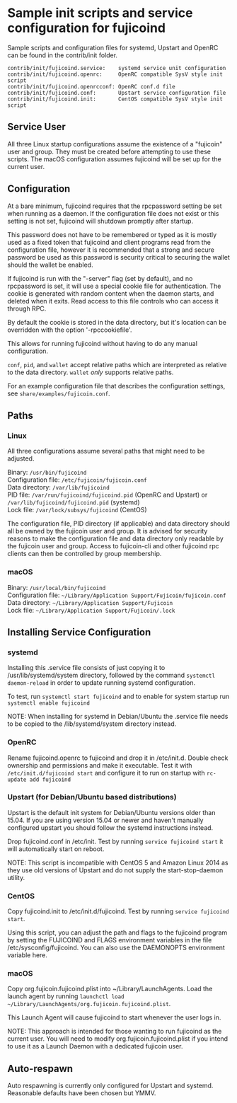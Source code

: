 Sample init scripts and service configuration for fujicoind
==========================================================

Sample scripts and configuration files for systemd, Upstart and OpenRC
can be found in the contrib/init folder.

    contrib/init/fujicoind.service:    systemd service unit configuration
    contrib/init/fujicoind.openrc:     OpenRC compatible SysV style init script
    contrib/init/fujicoind.openrcconf: OpenRC conf.d file
    contrib/init/fujicoind.conf:       Upstart service configuration file
    contrib/init/fujicoind.init:       CentOS compatible SysV style init script

Service User
---------------------------------

All three Linux startup configurations assume the existence of a "fujicoin" user
and group.  They must be created before attempting to use these scripts.
The macOS configuration assumes fujicoind will be set up for the current user.

Configuration
---------------------------------

At a bare minimum, fujicoind requires that the rpcpassword setting be set
when running as a daemon.  If the configuration file does not exist or this
setting is not set, fujicoind will shutdown promptly after startup.

This password does not have to be remembered or typed as it is mostly used
as a fixed token that fujicoind and client programs read from the configuration
file, however it is recommended that a strong and secure password be used
as this password is security critical to securing the wallet should the
wallet be enabled.

If fujicoind is run with the "-server" flag (set by default), and no rpcpassword is set,
it will use a special cookie file for authentication. The cookie is generated with random
content when the daemon starts, and deleted when it exits. Read access to this file
controls who can access it through RPC.

By default the cookie is stored in the data directory, but it's location can be overridden
with the option '-rpccookiefile'.

This allows for running fujicoind without having to do any manual configuration.

`conf`, `pid`, and `wallet` accept relative paths which are interpreted as
relative to the data directory. `wallet` *only* supports relative paths.

For an example configuration file that describes the configuration settings,
see `share/examples/fujicoin.conf`.

Paths
---------------------------------

### Linux

All three configurations assume several paths that might need to be adjusted.

Binary:              `/usr/bin/fujicoind`  
Configuration file:  `/etc/fujicoin/fujicoin.conf`  
Data directory:      `/var/lib/fujicoind`  
PID file:            `/var/run/fujicoind/fujicoind.pid` (OpenRC and Upstart) or `/var/lib/fujicoind/fujicoind.pid` (systemd)  
Lock file:           `/var/lock/subsys/fujicoind` (CentOS)  

The configuration file, PID directory (if applicable) and data directory
should all be owned by the fujicoin user and group.  It is advised for security
reasons to make the configuration file and data directory only readable by the
fujicoin user and group.  Access to fujicoin-cli and other fujicoind rpc clients
can then be controlled by group membership.

### macOS

Binary:              `/usr/local/bin/fujicoind`  
Configuration file:  `~/Library/Application Support/Fujicoin/fujicoin.conf`  
Data directory:      `~/Library/Application Support/Fujicoin`  
Lock file:           `~/Library/Application Support/Fujicoin/.lock`  

Installing Service Configuration
-----------------------------------

### systemd

Installing this .service file consists of just copying it to
/usr/lib/systemd/system directory, followed by the command
`systemctl daemon-reload` in order to update running systemd configuration.

To test, run `systemctl start fujicoind` and to enable for system startup run
`systemctl enable fujicoind`

NOTE: When installing for systemd in Debian/Ubuntu the .service file needs to be copied to the /lib/systemd/system directory instead.

### OpenRC

Rename fujicoind.openrc to fujicoind and drop it in /etc/init.d.  Double
check ownership and permissions and make it executable.  Test it with
`/etc/init.d/fujicoind start` and configure it to run on startup with
`rc-update add fujicoind`

### Upstart (for Debian/Ubuntu based distributions)

Upstart is the default init system for Debian/Ubuntu versions older than 15.04. If you are using version 15.04 or newer and haven't manually configured upstart you should follow the systemd instructions instead.

Drop fujicoind.conf in /etc/init.  Test by running `service fujicoind start`
it will automatically start on reboot.

NOTE: This script is incompatible with CentOS 5 and Amazon Linux 2014 as they
use old versions of Upstart and do not supply the start-stop-daemon utility.

### CentOS

Copy fujicoind.init to /etc/init.d/fujicoind. Test by running `service fujicoind start`.

Using this script, you can adjust the path and flags to the fujicoind program by
setting the FUJICOIND and FLAGS environment variables in the file
/etc/sysconfig/fujicoind. You can also use the DAEMONOPTS environment variable here.

### macOS

Copy org.fujicoin.fujicoind.plist into ~/Library/LaunchAgents. Load the launch agent by
running `launchctl load ~/Library/LaunchAgents/org.fujicoin.fujicoind.plist`.

This Launch Agent will cause fujicoind to start whenever the user logs in.

NOTE: This approach is intended for those wanting to run fujicoind as the current user.
You will need to modify org.fujicoin.fujicoind.plist if you intend to use it as a
Launch Daemon with a dedicated fujicoin user.

Auto-respawn
-----------------------------------

Auto respawning is currently only configured for Upstart and systemd.
Reasonable defaults have been chosen but YMMV.
